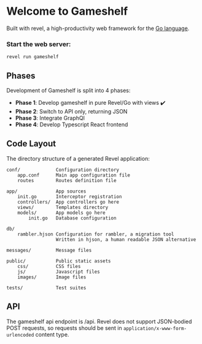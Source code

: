 # Welcome to Gameshelf

Built with revel, a high-productivity web framework for the [Go language](http://www.golang.org/).


### Start the web server:

    revel run gameshelf


## Phases

Development of Gameshelf is split into 4 phases:

- **Phase 1**: Develop gameshelf in pure Revel/Go with views ✔️
- **Phase 2**: Switch to API only, returning JSON
- **Phase 3**: Integrate GraphQl
- **Phase 4**: Develop Typescript React frontend

## Code Layout

The directory structure of a generated Revel application:

    conf/             Configuration directory
        app.conf      Main app configuration file
        routes        Routes definition file

    app/              App sources
        init.go       Interceptor registration
        controllers/  App controllers go here
        views/        Templates directory
        models/       App models go here
            init.go   Database configuration

    db/
        rambler.hjson Configuration for rambler, a migration tool
                      Written in hjson, a human readable JSON alternative

    messages/         Message files

    public/           Public static assets
        css/          CSS files
        js/           Javascript files
        images/       Image files

    tests/            Test suites

## API

The gameshelf api endpoint is /api. 
Revel does not support JSON-bodied POST requests, so requests should be sent in `application/x-www-form-urlencoded` content type.